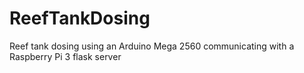 # ReefTankDosing
Reef tank dosing using an Arduino Mega 2560 communicating with a Raspberry Pi 3 flask server
